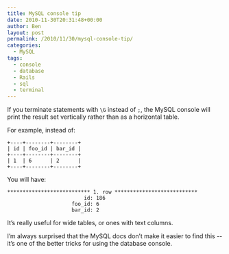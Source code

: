 ```yaml
---
title: MySQL console tip
date: 2010-11-30T20:31:48+00:00
author: Ben
layout: post
permalink: /2010/11/30/mysql-console-tip/
categories:
  - MySQL
tags:
  - console
  - database
  - Rails
  - sql
  - terminal
---
```

If you terminate statements with `\G` instead of `;`, the MySQL console will print the result set vertically rather than as a horizontal table.

For example, instead of:

<pre><code class="no-highlight">+----+--------+--------+
| id | foo_id | bar_id |
+----+--------+--------+
| 1  | 6      | 2      |
+----+--------+--------+
</code></pre>

You will have:

<pre><code class="no-highlight">*************************** 1. row ***************************
                         id: 186
                     foo_id: 6
                     bar_id: 2
</code></pre>

It&#8217;s really useful for wide tables, or ones with text columns.

I&#8217;m always surprised that the MySQL docs don&#8217;t make it easier to find this -- it&#8217;s one of the better tricks for using the database console.
